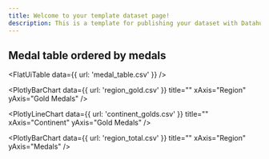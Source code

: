 ```yaml
---
title: Welcome to your template dataset page!
description: This is a template for publishing your dataset with Datahub Cloud.
---
```


## Medal table ordered by medals

<FlatUiTable
  data={{
    url: 'medal_table.csv'
  }}
 />

<PlotlyBarChart
  data={{
    url: 'region_gold.csv'
  }}
  title=""
  xAxis="Region"
  yAxis="Gold Medals"
/>

<PlotlyLineChart
  data={{
    url: 'continent_golds.csv'
  }}
  title=""
  xAxis="Continent"
  yAxis="Gold Medals"
/>

<PlotlyBarChart
  data={{
    url: 'region_total.csv'
  }}
  title=""
  xAxis="Region"
  yAxis="Medals"
/>
